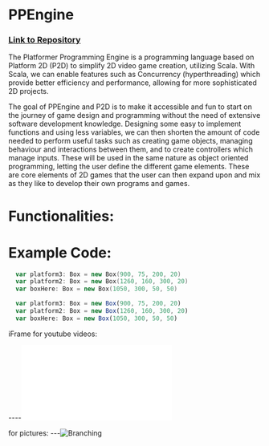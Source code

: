 # PPEngine

### [Link to Repository](https://github.com/FernandoDavis/PPEngine)


The Platformer Programming Engine is a programming language based on Platform 2D (P2D) to simplify 2D video game creation, utilizing Scala. With Scala, we can enable features such as Concurrency (hyperthreading) which provide better efficiency and performance, allowing for more sophisticated 2D projects.

The goal of PPEngine and P2D is to make it accessible and fun to start on the journey of game design and programming without the need of extensive software development knowledge. Designing some easy to implement functions and using less variables, we can then shorten the amount of code needed to perform useful tasks such as creating game objects, managing behaviour and interactions between them, and to create controllers which manage inputs. These will be used in the same nature as object oriented programming, letting the user define the different game elements. These are core elements of 2D games that the user can then expand upon and mix as they like to develop their own programs and games.
 
# Functionalities:

# Example Code:
```scala
  var platform3: Box = new Box(900, 75, 200, 20)
  var platform2: Box = new Box(1260, 160, 300, 20)
  var boxHere: Box = new Box(1050, 300, 50, 50)
```

```js
  var platform3: Box = new Box(900, 75, 200, 20)
  var platform2: Box = new Box(1260, 160, 300, 20)
  var boxHere: Box = new Box(1050, 300, 50, 50)
```





iFrame for youtube videos:

----<iframe width="X" height="Y" src="LINK" frameborder="0" allow="autoplay; encrypted-media" allowfullscreen></iframe>

for pictures:
---![Branching](lINK)




